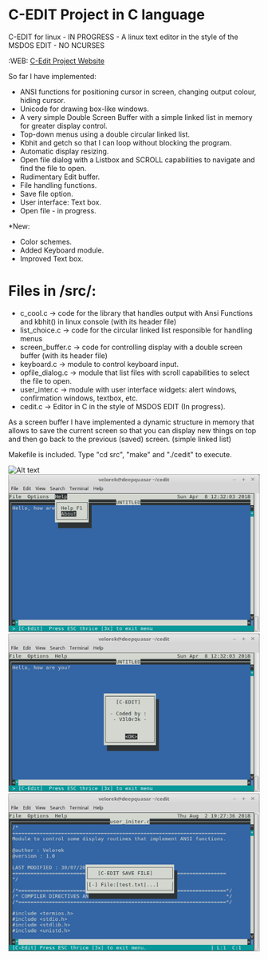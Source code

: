 C-EDIT Project in C language
============================
C-EDIT for linux - IN PROGRESS - A linux text editor in the style of the MSDOS EDIT - NO NCURSES

:WEB:
[C-Edit Project Website](https://c-edit.000webhostapp.com/)

So far I have implemented:

* ANSI functions for positioning cursor in screen, changing output colour, hiding cursor.
* Unicode for drawing box-like windows.
* A very simple Double Screen Buffer with a simple linked list in memory for greater display control. 
* Top-down menus using a double circular linked list.
* Kbhit and getch so that I can loop without blocking the program.
* Automatic display resizing.
* Open file dialog with a Listbox and SCROLL capabilities to navigate and find the file to open.
* Rudimentary Edit buffer. 
* File handling functions. 
* Save file option. 
* User interface: Text box.
* Open file - in progress.

*New:
 * Color schemes.
 * Added Keyboard module.
 * Improved Text box.

Files in /src/:
===============
* c_cool.c -> code for the library that handles output with Ansi Functions and kbhit() in linux console (with its header file)
* list_choice.c -> code for the circular linked list responsible for handling menus 
* screen_buffer.c -> code for controlling display with a double screen buffer (with its header file)
* keyboard.c -> module to control keyboard input.
* opfile_dialog.c -> module that list files with scroll capabilities to select the file to open.
* user_inter.c -> module with user interface widgets: alert windows, confirmation windows, textbox, etc.
* cedit.c -> Editor in C in the style of MSDOS EDIT (In progress).


As a screen buffer I have implemented a dynamic structure in memory that allows to save the current screen so that you can display new things on top and then go back to the previous (saved) screen. (simple linked list)

Makefile is included. Type "cd src", "make" and "./cedit" to execute.

![Alt text](screencaps/cedit.gif?raw=true "Demo")
![Alt text](screencaps/cedit1.png?raw=true "Demo")
![Alt text](screencaps/cedit2.png?raw=true "Demo")
![Alt text](screencaps/cedit4.png?raw=true "Demo")

